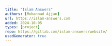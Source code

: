 ```yaml
---
title: "Islam Answers"
authors: [Muhannad Ajjan]
url: https://islam-answers.com
added: 2024-10-05
types: [project]
repo: https://gitlab.com/islam-answers/website/
usedGenerator: true
---
```

